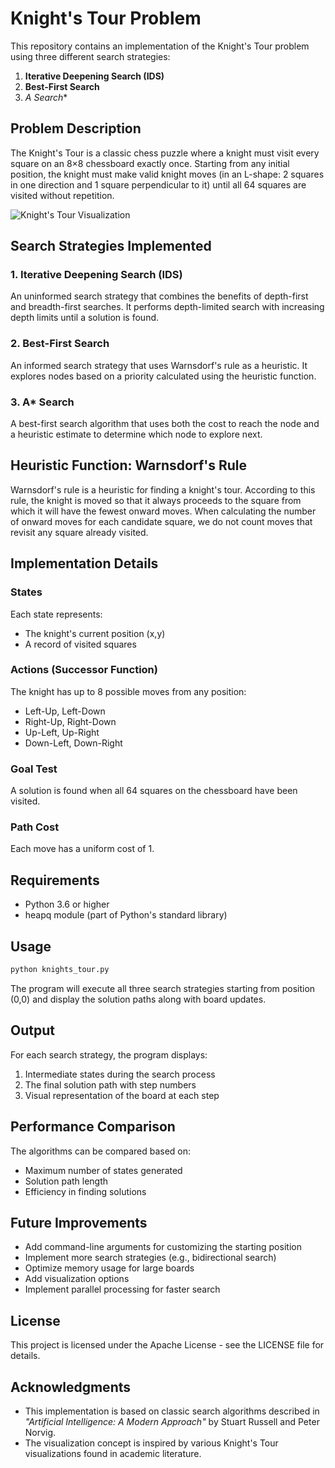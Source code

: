 # Knight's Tour Problem

This repository contains an implementation of the Knight's Tour problem using three different search strategies:
1. **Iterative Deepening Search (IDS)**
2. **Best-First Search**
3. **A* Search**

## Problem Description

The Knight's Tour is a classic chess puzzle where a knight must visit every square on an 8×8 chessboard exactly once. Starting from any initial position, the knight must make valid knight moves (in an L-shape: 2 squares in one direction and 1 square perpendicular to it) until all 64 squares are visited without repetition.

![Knight's Tour Visualization](https://upload.wikimedia.org/wikipedia/commons/c/ca/Knights-Tour-Animation.gif)

## Search Strategies Implemented

### 1. Iterative Deepening Search (IDS)
An uninformed search strategy that combines the benefits of depth-first and breadth-first searches. It performs depth-limited search with increasing depth limits until a solution is found.

### 2. Best-First Search
An informed search strategy that uses Warnsdorf's rule as a heuristic. It explores nodes based on a priority calculated using the heuristic function.

### 3. A* Search
A best-first search algorithm that uses both the cost to reach the node and a heuristic estimate to determine which node to explore next.

## Heuristic Function: Warnsdorf's Rule

Warnsdorf's rule is a heuristic for finding a knight's tour. According to this rule, the knight is moved so that it always proceeds to the square from which it will have the fewest onward moves. When calculating the number of onward moves for each candidate square, we do not count moves that revisit any square already visited.

## Implementation Details

### States
Each state represents:
* The knight's current position (x,y)
* A record of visited squares

### Actions (Successor Function)
The knight has up to 8 possible moves from any position:
* Left-Up, Left-Down
* Right-Up, Right-Down
* Up-Left, Up-Right
* Down-Left, Down-Right

### Goal Test
A solution is found when all 64 squares on the chessboard have been visited.

### Path Cost
Each move has a uniform cost of 1.

## Requirements

* Python 3.6 or higher
* heapq module (part of Python's standard library)

## Usage

```bash
python knights_tour.py
```

The program will execute all three search strategies starting from position (0,0) and display the solution paths along with board updates.

## Output

For each search strategy, the program displays:
1. Intermediate states during the search process
2. The final solution path with step numbers
3. Visual representation of the board at each step

## Performance Comparison

The algorithms can be compared based on:
* Maximum number of states generated
* Solution path length
* Efficiency in finding solutions

## Future Improvements

* Add command-line arguments for customizing the starting position
* Implement more search strategies (e.g., bidirectional search)
* Optimize memory usage for large boards
* Add visualization options
* Implement parallel processing for faster search

## License

This project is licensed under the Apache License - see the LICENSE file for details.

## Acknowledgments

* This implementation is based on classic search algorithms described in *"Artificial Intelligence: A Modern Approach"* by Stuart Russell and Peter Norvig.
* The visualization concept is inspired by various Knight's Tour visualizations found in academic literature.